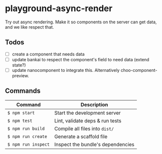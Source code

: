 # playground-async-render
Try out async rendering. Make it so components on the server can get data, and
we like respect that.

## Todos
- [ ] create a component that needs data
- [ ] update bankai to respect the component's field to need data (extend state?)
- [ ] update nanocomponent to integrate this. Alternatively
  choo-component-preview.

## Commands
Command                | Description                                      |
-----------------------|--------------------------------------------------|
`$ npm start`          | Start the development server
`$ npm test`           | Lint, validate deps & run tests
`$ npm run build`      | Compile all files into `dist/`
`$ npm run create`     | Generate a scaffold file
`$ npm run inspect`    | Inspect the bundle's dependencies
